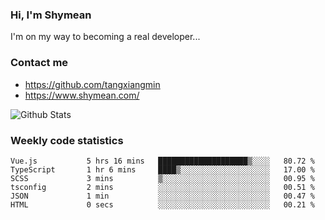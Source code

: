 ### Hi, I'm Shymean

I'm on my way to becoming a real developer...

### Contact me

- <https://github.com/tangxiangmin>
- <https://www.shymean.com/>

![Github Stats](https://github-readme-stats.vercel.app/api?username=tangxiangmin&show_icons=true&theme=dark)


###  Weekly code statistics

<!--START_SECTION:waka-->

```text
Vue.js           5 hrs 16 mins   ████████████████████▒░░░░   80.72 %
TypeScript       1 hr 6 mins     ████▒░░░░░░░░░░░░░░░░░░░░   17.00 %
SCSS             3 mins          ▒░░░░░░░░░░░░░░░░░░░░░░░░   00.95 %
tsconfig         2 mins          ░░░░░░░░░░░░░░░░░░░░░░░░░   00.51 %
JSON             1 min           ░░░░░░░░░░░░░░░░░░░░░░░░░   00.47 %
HTML             0 secs          ░░░░░░░░░░░░░░░░░░░░░░░░░   00.21 %
```

<!--END_SECTION:waka-->